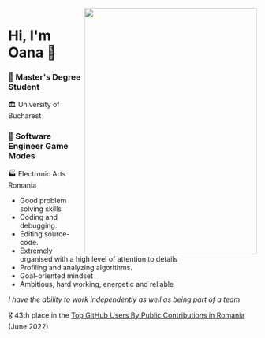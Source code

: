 <img src="https://images-na.ssl-images-amazon.com/images/I/41b6RV5KnzL._SX331_BO1,204,203,200_.jpg" width="350" height="500" align="right"/>

# Hi, I'm Oana :wave:

### :small_blue_diamond: Master's Degree Student 
:classical_building: University of Bucharest  
### :small_blue_diamond: Software Engineer Game Modes  
:factory: Electronic Arts Romania 

* Good problem solving skills
* Coding and debugging.
* Editing source-code.
* Extremely organised with a high level of attention to details
* Profiling and analyzing algorithms.
* Goal-oriented mindset
* Ambitious, hard working, energetic and reliable

*I have the ability to work independently as well as being part of a team*

:medal_military: 43th place in the [Top GitHub Users By Public Contributions in Romania](https://github.com/gayanvoice/top-github-users/blob/main/markdown/public_contributions/romania.md) (June 2022)
